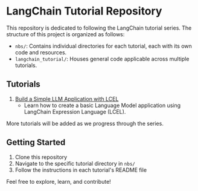 # LangChain Tutorial Repository

This repository is dedicated to following the LangChain tutorial series. The structure of this project is organized as follows:

- `nbs/`: Contains individual directories for each tutorial, each with its own code and resources.
- `langchain_tutorial/`: Houses general code applicable across multiple tutorials.

## Tutorials

1. [Build a Simple LLM Application with LCEL](https://python.langchain.com/docs/tutorials/llm_chain/)
   - Learn how to create a basic Language Model application using LangChain Expression Language (LCEL).

More tutorials will be added as we progress through the series.

## Getting Started

1. Clone this repository
2. Navigate to the specific tutorial directory in `nbs/`
3. Follow the instructions in each tutorial's README file

Feel free to explore, learn, and contribute!
